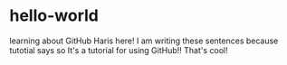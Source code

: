 # hello-world
learning about GitHub
Haris here! I am writing these sentences because tutotial says so
It's a tutorial for using GitHub!! That's cool!
